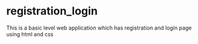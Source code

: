 # registration_login
This is a basic level web application which has registration and login page using html and css
